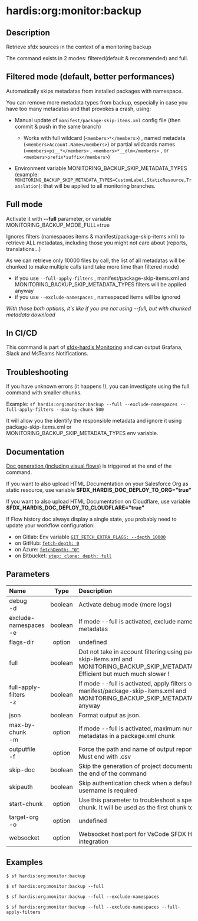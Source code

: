 <!-- This file has been generated with command 'sf hardis:doc:plugin:generate'. Please do not update it manually or it may be overwritten -->
# hardis:org:monitor:backup

## Description

Retrieve sfdx sources in the context of a monitoring backup

The command exists in 2 modes: filtered(default & recommended) and full.

## Filtered mode (default, better performances)

Automatically skips metadatas from installed packages with namespace.  

You can remove more metadata types from backup, especially in case you have too many metadatas and that provokes a crash, using:

- Manual update of `manifest/package-skip-items.xml` config file (then commit & push in the same branch)

  - Works with full wildcard (`<members>*</members>`) , named metadata (`<members>Account.Name</members>`) or partial wildcards names (`<members>pi__*</members>` , `<members>*__dlm</members>` , or `<members>prefix*suffix</members>`)

- Environment variable MONITORING_BACKUP_SKIP_METADATA_TYPES (example: `MONITORING_BACKUP_SKIP_METADATA_TYPES=CustomLabel,StaticResource,Translation`): that will be applied to all monitoring branches.

## Full mode

Activate it with **--full** parameter, or variable MONITORING_BACKUP_MODE_FULL=true

Ignores filters (namespaces items & manifest/package-skip-items.xml) to retrieve ALL metadatas, including those you might not care about (reports, translations...)

As we can retrieve only 10000 files by call, the list of all metadatas will be chunked to make multiple calls (and take more time than filtered mode)

- if you use `--full-apply-filters` , manifest/package-skip-items.xml and MONITORING_BACKUP_SKIP_METADATA_TYPES filters will be applied anyway
- if you use `--exclude-namespaces` , namespaced items will be ignored

_With those both options, it's like if you are not using --full, but with chunked metadata download_

## In CI/CD

This command is part of [sfdx-hardis Monitoring](https://sfdx-hardis.cloudity.com/salesforce-monitoring-metadata-backup/) and can output Grafana, Slack and MsTeams Notifications.

## Troubleshooting

If you have unknown errors (it happens !), you can investigate using the full command with smaller chunks.

Example: `sf hardis:org:monitor:backup --full --exclude-namespaces --full-apply-filters --max-by-chunk 500`

It will allow you the identify the responsible metadata and ignore it using package-skip-items.xml or MONITORING_BACKUP_SKIP_METADATA_TYPES env variable.

## Documentation

[Doc generation (including visual flows)](https://sfdx-hardis.cloudity.com/hardis/doc/project2markdown/) is triggered at the end of the command.

If you want to also upload HTML Documentation on your Salesforce Org as static resource, use variable **SFDX_HARDIS_DOC_DEPLOY_TO_ORG="true"**

If you want to also upload HTML Documentation on Cloudflare, use variable **SFDX_HARDIS_DOC_DEPLOY_TO_CLOUDFLARE="true"**

If Flow history doc always display a single state, you probably need to update your workflow configuration:

- on Gitlab: Env variable [`GIT_FETCH_EXTRA_FLAGS: --depth 10000`](https://github.com/hardisgroupcom/sfdx-hardis/blob/main/defaults/monitoring/.gitlab-ci.yml#L11)
- on GitHub: [`fetch-depth: 0`](https://github.com/hardisgroupcom/sfdx-hardis/blob/main/defaults/monitoring/.github/workflows/org-monitoring.yml#L58)
- on Azure: [`fetchDepth: "0"`](https://github.com/hardisgroupcom/sfdx-hardis/blob/main/defaults/monitoring/azure-pipelines.yml#L39)
- on Bitbucket: [`step: clone: depth: full`](https://github.com/hardisgroupcom/sfdx-hardis/blob/main/defaults/monitoring/bitbucket-pipelines.yml#L18)


## Parameters

|Name|Type|Description|Default|Required|Options|
|:---|:--:|:----------|:-----:|:------:|:-----:|
|debug<br/>-d|boolean|Activate debug mode (more logs)||||
|exclude-namespaces<br/>-e|boolean|If mode --full is activated, exclude namespaced metadatas||||
|flags-dir|option|undefined||||
|full|boolean|Dot not take in account filtering using package-skip-items.xml and MONITORING_BACKUP_SKIP_METADATA_TYPES. Efficient but much much slower !||||
|full-apply-filters<br/>-z|boolean|If mode --full is activated, apply filters of manifest/package-skip-items.xml and MONITORING_BACKUP_SKIP_METADATA_TYPES anyway||||
|json|boolean|Format output as json.||||
|max-by-chunk<br/>-m|option|If mode --full is activated, maximum number of metadatas in a package.xml chunk|3000|||
|outputfile<br/>-f|option|Force the path and name of output report file. Must end with .csv||||
|skip-doc|boolean|Skip the generation of project documentation at the end of the command||||
|skipauth|boolean|Skip authentication check when a default username is required||||
|start-chunk|option|Use this parameter to troubleshoot a specific chunk. It will be used as the first chunk to retrieve|1|||
|target-org<br/>-o|option|undefined||||
|websocket|option|Websocket host:port for VsCode SFDX Hardis UI integration||||

## Examples

```shell
$ sf hardis:org:monitor:backup
```

```shell
$ sf hardis:org:monitor:backup --full
```

```shell
$ sf hardis:org:monitor:backup --full --exclude-namespaces
```

```shell
$ sf hardis:org:monitor:backup --full --exclude-namespaces --full-apply-filters
```


